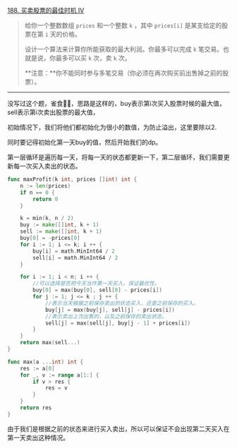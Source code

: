 [188. 买卖股票的最佳时机 IV](https://leetcode.cn/problems/best-time-to-buy-and-sell-stock-iv/)

> 给你一个整数数组 `prices` 和一个整数 `k` ，其中 `prices[i]` 是某支给定的股票在第 `i` 天的价格。
>
> 设计一个算法来计算你所能获取的最大利润。你最多可以完成 `k` 笔交易。也就是说，你最多可以买 `k` 次，卖 `k` 次。
>
> **注意：**你不能同时参与多笔交易（你必须在再次购买前出售掉之前的股票）。

---

没写过这个题，雀食🐂🍺，思路是这样的，buy表示第i次买入股票时候的最大值，sell表示第i次卖出股票的最大值，

初始情况下，我们将他们都初始化为很小的数值，为防止溢出，这里要除以2.

同时要记得初始化第一天buy的值，然后开始我们的dp。

第一层循环是遍历每一天，将每一天的状态都更新一下，第二层循环，我们需要更新每一次买入卖出的状态。

```go
func maxProfit(k int, prices []int) int {
    n := len(prices)
    if n == 0 {
        return 0
    }

    k = min(k, n / 2)
    buy := make([]int, k + 1)
    sell := make([]int, k + 1)
    buy[0] = -prices[0]
    for i := 1; i <= k; i ++ {
        buy[i] = math.MinInt64 / 2
        sell[i] = math.MinInt64 / 2
    }

    for i := 1; i < n; i ++ {
        //可以选择是否把今天当作第一天买入，保证最优性。
        buy[0] = max(buy[0], sell[0] - prices[i])
        for j := 1; j <= k ; j ++ {
            //表示当天根据之前保存卖出的状态买入，还是之前保存的买入。
            buy[j] = max(buy[j], sell[j] - prices[i])
            //表示卖出上次出售的，以及之前保存的卖出状态。
            sell[j] = max(sell[j], buy[j - 1] + prices[i])
        }
    }
    return max(sell...)
}

func max(a ...int) int {
    res := a[0]
    for _, v := range a[1:] {
        if v > res {
            res = v
        }
    }
    return res
}
```

由于我们是根据之前的状态来进行买入卖出，所以可以保证不会出现第二天买入在第一天卖出这种情况。